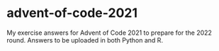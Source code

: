 # advent-of-code-2021
My exercise answers for Advent of Code 2021 to prepare for the 2022 round. Answers to be uploaded in both Python and R.
